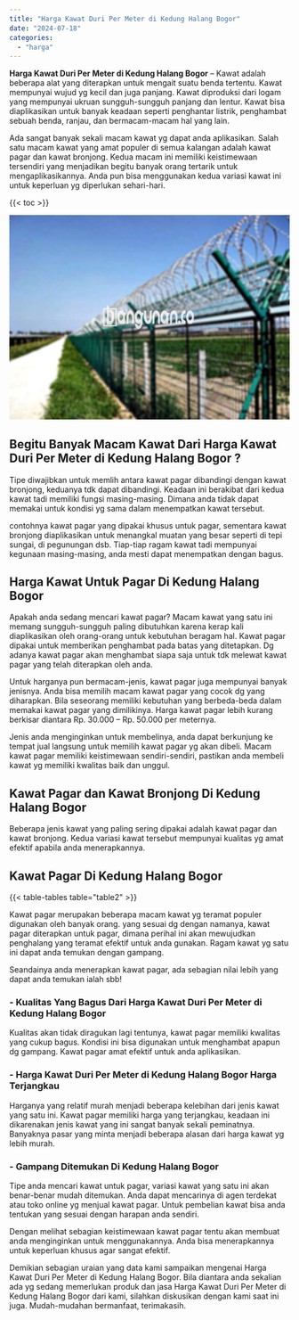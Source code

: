 ```yaml
---
title: "Harga Kawat Duri Per Meter di Kedung Halang Bogor"
date: "2024-07-18"
categories: 
  - "harga"
---
```


**Harga Kawat Duri Per Meter di Kedung Halang Bogor** – Kawat adalah beberapa alat yang diterapkan untuk mengait suatu benda tertentu. Kawat mempunyai wujud yg kecil dan juga panjang. Kawat diproduksi dari logam yang mempunyai ukruan sungguh-sungguh panjang dan lentur. Kawat bisa diaplikasikan untuk banyak keadaan seperti penghantar listrik, penghambat sebuah benda, ranjau, dan bermacam-macam hal yang lain.

Ada sangat banyak sekali macam kawat yg dapat anda aplikasikan. Salah satu macam kawat yang amat populer di semua kalangan adalah kawat pagar dan kawat bronjong. Kedua macam ini memiliki keistimewaan tersendiri yang menjadikan begitu banyak orang tertarik untuk mengaplikasikannya. Anda pun bisa menggunakan kedua variasi kawat ini untuk keperluan yg diperlukan sehari-hari.

{{< toc >}}

![Harga Kawat Duri Per Meter di Kedung Halang Bogor](/images/jual-kawat-murah47.png)

## Begitu Banyak Macam Kawat Dari Harga Kawat Duri Per Meter di Kedung Halang Bogor ?

Tipe diwajibkan untuk memlih antara kawat pagar dibandingi dengan kawat bronjong, keduanya tdk dapat dibandingi. Keadaan ini berakibat dari kedua kawat tadi memiliki fungsi masing-masing. Dimana anda tidak dapat memakai untuk kondisi yg sama dalam menempatkan kawat tersebut.

contohnya kawat pagar yang dipakai khusus untuk pagar, sementara kawat bronjong diaplikasikan untuk menangkal muatan yang besar seperti di tepi sungai, di pegunungan dsb. Tiap-tiap ragam kawat tadi mempunyai kegunaan masing-masing, anda mesti dapat menempatkan dengan bagus.

## Harga Kawat Untuk Pagar Di Kedung Halang Bogor

Apakah anda sedang mencari kawat pagar? Macam kawat yang satu ini memang sungguh-sungguh paling dibutuhkan karena kerap kali diaplikasikan oleh orang-orang untuk kebutuhan beragam hal. Kawat pagar dipakai untuk memberikan penghambat pada batas yang ditetapkan. Dg adanya kawat pagar akan menghambat siapa saja untuk tdk melewat kawat pagar yang telah diterapkan oleh anda.

Untuk harganya pun bermacam-jenis, kawat pagar juga mempunyai banyak jenisnya. Anda bisa memilih macam kawat pagar yang cocok dg yang diharapkan. Bila seseorang memiliki kebutuhan yang berbeda-beda dalam memakai kawat pagar yang dimilikinya. Harga kawat pagar lebih kurang berkisar diantara Rp. 30.000 – Rp. 50.000 per meternya.

Jenis anda menginginkan untuk membelinya, anda dapat berkunjung ke tempat jual langsung untuk memilih kawat pagar yg akan dibeli. Macam kawat pagar memiliki keistimewaan sendiri-sendiri, pastikan anda membeli kawat yg memiliki kwalitas baik dan unggul.

## Kawat Pagar dan Kawat Bronjong Di Kedung Halang Bogor

Beberapa jenis kawat yang paling sering dipakai adalah kawat pagar dan kawat bronjong. Kedua variasi kawat tersebut mempunyai kualitas yg amat efektif apabila anda menerapkannya.

## Kawat Pagar Di Kedung Halang Bogor

{{< table-tables table="table2" >}}

Kawat pagar merupakan beberapa macam kawat yg teramat populer digunakan oleh banyak orang. yang sesuai dg dengan namanya, kawat pagar diterapkan untuk pagar, dimana perihal ini akan mewujudkan penghalang yang teramat efektif untuk anda gunakan. Ragam kawat yg satu ini dapat anda temukan dengan gampang.

Seandainya anda menerapkan kawat pagar, ada sebagian nilai lebih yang dapat anda temukan ialah sbb!

### \- Kualitas Yang Bagus Dari Harga Kawat Duri Per Meter di Kedung Halang Bogor

Kualitas akan tidak diragukan lagi tentunya, kawat pagar memiliki kwalitas yang cukup bagus. Kondisi ini bisa digunakan untuk menghambat apapun dg gampang. Kawat pagar amat efektif untuk anda aplikasikan.

### \- Harga Kawat Duri Per Meter di Kedung Halang Bogor Harga Terjangkau

Harganya yang relatif murah menjadi beberapa kelebihan dari jenis kawat yang satu ini. Kawat pagar memiliki harga yang terjangkau, keadaan ini dikarenakan jenis kawat yang ini sangat banyak sekali peminatnya. Banyaknya pasar yang minta menjadi beberapa alasan dari harga kawat yg lebih murah.

### \- Gampang Ditemukan Di Kedung Halang Bogor

Tipe anda mencari kawat untuk pagar, variasi kawat yang satu ini akan benar-benar mudah ditemukan. Anda dapat mencarinya di agen terdekat atau toko online yg menjual kawat pagar. Untuk pembelian kawat bisa anda tentukan yang sesuai dengan harapan anda sendiri.

Dengan melihat sebagian keistimewaan kawat pagar tentu akan membuat anda menginginkan untuk menggunakannya. Anda bisa menerapkannya untuk keperluan khusus agar sangat efektif.

Demikian sebagian uraian yang data kami sampaikan mengenai Harga Kawat Duri Per Meter di Kedung Halang Bogor. Bila diantara anda sekalian ada yg sedang memerlukan produk dan jasa Harga Kawat Duri Per Meter di Kedung Halang Bogor dari kami, silahkan diskusikan dengan kami saat ini juga. Mudah-mudahan bermanfaat, terimakasih.
